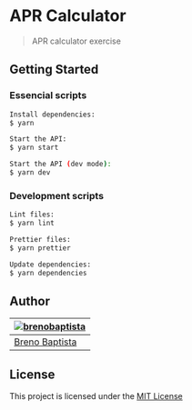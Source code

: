 # APR Calculator

> APR calculator exercise

## Getting Started

### Essencial scripts

```sh
Install dependencies:
$ yarn

Start the API:
$ yarn start

Start the API (dev mode):
$ yarn dev
```

### Development scripts

```sh
Lint files:
$ yarn lint

Prettier files:
$ yarn prettier

Update dependencies:
$ yarn dependencies
```

## Author

| [![brenobaptista](https://avatars1.githubusercontent.com/u/47641641?s=120&v=4)](https://github.com/brenobaptista) |
| ----------------------------------------------------------------------------------------------------------------- |
| [Breno Baptista](https://github.com/brenobaptista)                                                                |

## License

This project is licensed under the [MIT License](/LICENSE)
